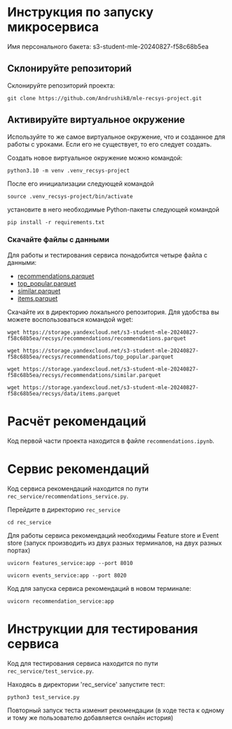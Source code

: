 # Инструкция по запуску микросервиса

Имя персонального бакета: s3-student-mle-20240827-f58c68b5ea

## Склонируйте репозиторий

Склонируйте репозиторий проекта:

```
git clone https://github.com/AndrushikB/mle-recsys-project.git
```

## Активируйте виртуальное окружение

Используйте то же самое виртуальное окружение, что и созданное для работы с уроками. Если его не существует, то его следует создать.

Создать новое виртуальное окружение можно командой:

```
python3.10 -m venv .venv_recsys-project
```

После его инициализации следующей командой

```
source .venv_recsys-project/bin/activate
```

установите в него необходимые Python-пакеты следующей командой

```
pip install -r requirements.txt
```

### Скачайте файлы с данными

Для работы и тестирования сервиса понадобится четыре файла с данными:
- [recommendations.parquet](https://storage.yandexcloud.net/s3-student-mle-20240827-f58c68b5ea/recsys/recommendations/recommendations.parquet)
- [top_popular.parquet](https://storage.yandexcloud.net/s3-student-mle-20240827-f58c68b5ea/recsys/recommendations/top_popular.parquet)
- [similar.parquet](https://storage.yandexcloud.net/s3-student-mle-20240827-f58c68b5ea/recsys/recommendations/similar.parquet)
- [items.parquet](https://storage.yandexcloud.net/s3-student-mle-20240827-f58c68b5ea/recsys/data/items.parquet)

Скачайте их в директорию локального репозитория. Для удобства вы можете воспользоваться командой wget:

```
wget https://storage.yandexcloud.net/s3-student-mle-20240827-f58c68b5ea/recsys/recommendations/recommendations.parquet

wget https://storage.yandexcloud.net/s3-student-mle-20240827-f58c68b5ea/recsys/recommendations/top_popular.parquet

wget https://storage.yandexcloud.net/s3-student-mle-20240827-f58c68b5ea/recsys/recommendations/similar.parquet

wget https://storage.yandexcloud.net/s3-student-mle-20240827-f58c68b5ea/recsys/data/items.parquet
```

# Расчёт рекомендаций

Код первой части проекта находится в файле `recommendations.ipynb`.

# Сервис рекомендаций

Код сервиса рекомендаций находится по пути `rec_service/recommendations_service.py`.

Перейдите в директорию `rec_service`
```
cd rec_service
```
Для работы сервиса рекомендаций необходимы Feature store и Event store (запуск производить из двух разных терминалов, на двух разных портах)

```
uvicorn features_service:app --port 8010
```
```
uvicorn events_service:app --port 8020
```

Код для запуска сервиса рекомендаций в новом терминале:

```
uvicorn recommendation_service:app
```

# Инструкции для тестирования сервиса

Код для тестирования сервиса находится по пути `rec_service/test_service.py`.

Находясь в директории 'rec_service' запустите тест:

```
python3 test_service.py
```

Повторный запуск теста изменит рекомендации (в ходе теста к одному и тому же пользователю добавляется онлайн история)
